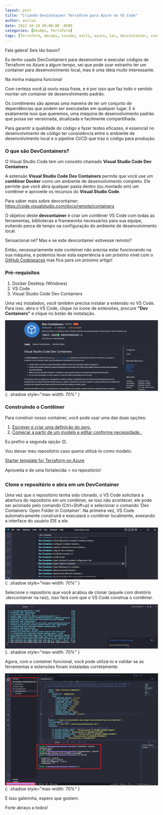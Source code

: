 ```yaml
---
layout: post
title: "Criando DevContainer Terraform para Azure no VS Code"
author: asilva
date: 2022-10-10 09:00:00 -0500
categories: [DevOps, Terraform]
tags: [Terraform, devops, vscode, azcli, azure, iac, devcontainer, container, docker]
---
```


Fala galera! Seis tão baum?

Eu tenho usado DevContainers para desenvolver e executar códigos de Terraform no Azure a algum tempo, sei que pode soar estranho ter um container para desenvolvimento local, mas é uma ideia muito interessante.

Na minha máquina funciona!

Com certeza você já ouviu essa frase, e é por isso que faz todo o sentido montar um container de desenvolvimento padrão.

Os contêineres são apenas uma maneira de ter um conjunto de dependências que podem ser executadas em qualquer lugar. E é exatamente isso que queremos, uma máquina de desenvolvimento padrão que possa ser versionada, atualizada e facilmente compartilhada.

Para garantir a qualidade do código e fazer testes eficazes, é essencial no desenvolvimento de código ter consistência entre o ambiente de desenvolvimento local e o pipeline CI/CD que traz o código para produção.

### **O que são DevContainers?**

O Visual Studio Code tem um conceito chamado **Visual Studio Code Dev Containers**

A extensão **Visual Studio Code Dev Containers** permite que você use um **contêiner Docker** como um ambiente de desenvolvimento completo. Ele permite que você abra qualquer pasta dentro (ou montado em) um contêiner e aproveite os recursos do **Visual Studio Code**.

Para saber mais sobre devcontainer: <a href="https://code.visualstudio.com/docs/remote/containers" target="_blank">https://code.visualstudio.com/docs/remote/containers</a>   

O objetivo deste **devcontainer** é criar um contêiner VS Code com todas as ferramentas, bibliotecas e frameworks necessários para sua equipe, evitando perca de tempo na configuração do ambiente de desenvolvimento local.

Sensacional né? Mas e se este devcontainer estivesse remoto?

Então, necessariamente este conteiner não precisa estar funcionando na sua máquina, e podemos levar esta experiência à um próximo nível com o <a href="https://github.com/features/codespaces" target="_blank">GitHub Codespaces</a> mas fica para um próximo artigo! 

### **Pré-requisitos**

1. Docker Desktop (Windows)
2. VS Code
3. Visual Studio Code Dev Containers

Uma vez instalados, você também precisa instalar a extensão no VS Code. Para isso, abra o VS Code, clique no ícone de extensões, procure **"Dev Containers"** e clique no botão de instalação.

![](/assets/img/39/devcont01.png){: .shadow style="max-width: 70%" }

### **Construindo o Contêiner**

Para construir nosso container, você pode usar uma das duas opções:

1. <a href="https://code.visualstudio.com/docs/remote/create-dev-container" target="_blank">Escrever e criar uma definição do zero.</a>  
2. <a href="https://github.com/microsoft/vscode-dev-containers/tree/main/containers" target="_blank">Começar a partir de um modelo e editar conforme necessidade..</a>    

Eu prefiro a segunda opção 😊.

Vou deixar meu repositório caso queria utilizá-lo como modelo:

<a href="https://github.com/asilvajunior/devcontainer-terraform" target="_blank">Starter template for Terraform on Azure</a> 

Aproveita e de uma fortalecida ⭐ no repositório!

### **Clone o repositório e abra em um DevContainer**

Uma vez que o repositório tenha sido clonado, o VS Code solicitará a abertura do repositório em um contêiner, se isso não acontecer, ele pode ser acionado pelo comando (Ctrl+Shift+p) e selecionar o comando 'Dev Containers: Open Folder in Container'. Na primeira vez, VS Code automaticamente construirá e executará o contêiner localmente, anexando a interface do usuário IDE a ele.

![](/assets/img/39/devcont02.png){: .shadow style="max-width: 70%" }

Selecione o repositório que você acabou de clonar (aquele com diretório .devcontainer na raiz), isso fará com que o VS Code construa o contêiner.

![](/assets/img/39/devcont03.png){: .shadow style="max-width: 70%" }

Agora, com o conteiner funcional, você pode utilizá-lo e validar se as ferramentas e extensões foram instaladas corretamente.

![](/assets/img/39/devcont04.png){: .shadow style="max-width: 70%" }

É isso galerinha, espero que gostem.

Forte abraço a todos!

